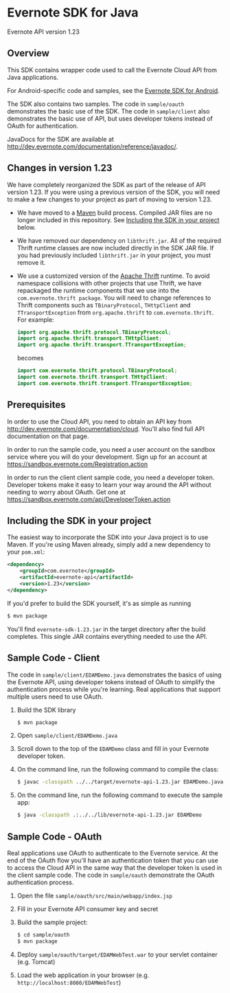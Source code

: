 Evernote SDK for Java
==========================================

Evernote API version 1.23


Overview
--------
This SDK contains wrapper code used to call the Evernote Cloud API from Java applications.

For Android-specific code and samples, see the [Evernote SDK for Android](http://www.github.com/evernote/evernote-sdk-android).

The SDK also contains two samples. The code in `sample/oauth` demonstrates the basic use of the SDK. The code in `sample/client` also demonstrates the basic use of API, but uses developer tokens instead of OAuth for authentication.

JavaDocs for the SDK are available at http://dev.evernote.com/documentation/reference/javadoc/.

Changes in version 1.23
-----------------------
We have completely reorganized the SDK as part of the release of API version 1.23. If you were using a previous version of the SDK, you will need to make a few changes to your project as part of moving to version 1.23.

* We have moved to a [Maven](http://maven.apache.org) build process. Compiled JAR files are no longer included in this repository. See [Including the SDK in your project](#including-the-sdk-in-your-project) below.

* We have removed our dependency on `libthrift.jar`. All of the required Thrift runtime classes are now included directly in the SDK JAR file. If you had previously included `libthrift.jar` in your project, you must remove it.

* We use a customized version of the [Apache Thrift](http://thrift.apache.org) runtime. To avoid namespace collisions with other projects that use Thrift, we have repackaged the runtime components that we use into the `com.evernote.thrift package`. You will need to change references to Thrift components such as `TBinaryProtocol`, `THttpClient` and `TTransportException` from `org.apache.thrift` to `com.evernote.thrift`. For example:

    ```java
    import org.apache.thrift.protocol.TBinaryProtocol;
    import org.apache.thrift.transport.THttpClient;
    import org.apache.thrift.transport.TTransportException;
    ```

    becomes

    ```java
    import com.evernote.thrift.protocol.TBinaryProtocol;
    import com.evernote.thrift.transport.THttpClient;
    import com.evernote.thrift.transport.TTransportException;
    ```

Prerequisites
-------------
In order to use the Cloud API, you need to obtain an API key from http://dev.evernote.com/documentation/cloud. You'll also find full API documentation on that page.

In order to run the sample code, you need a user account on the sandbox service where you will do your development. Sign up for an account at https://sandbox.evernote.com/Registration.action

In order to run the client client sample code, you need a developer token. Developer tokens make it easy to learn your way around the API without needing to worry about OAuth. Get one at https://sandbox.evernote.com/api/DeveloperToken.action

Including the SDK in your project
---------------------------------

The easiest way to incorporate the SDK into your Java project is to use Maven. If you're using Maven already, simply add a new dependency to your `pom.xml`:

```xml
<dependency>
    <groupId>com.evernote</groupId>
    <artifactId>evernote-api</artifactId>
    <version>1.23</version>
</dependency>
```

If you'd prefer to build the SDK yourself, it's as simple as running

```bash
$ mvn package
```

You'll find `evernote-sdk-1.23.jar` in the target directory after the build completes. This single JAR contains everything needed to use the API.

Sample Code - Client
------------------------
The code in `sample/client/EDAMDemo.java` demonstrates the basics of using the Evernote API, using developer tokens instead of OAuth to simplify the authentication process while you're learning. Real applications that support multiple users need to use OAuth.

1. Build the SDK library

    ```bash
    $ mvn package
    ```
1. Open `sample/client/EDAMDemo.java`
1. Scroll down to the top of the `EDAMDemo` class and fill in your Evernote developer token.
1. On the command line, run the following command to compile the class:

    ```bash
    $ javac -classpath ../../target/evernote-api-1.23.jar EDAMDemo.java
    ```

1. On the command line, run the following command to execute the sample app:

    ```bash
    $ java -classpath .:../../lib/evernote-api-1.23.jar EDAMDemo
    ````

Sample Code - OAuth
-----------------------
Real applications use OAuth to authenticate to the Evernote service. At the end of the OAuth flow you'll have an authentication token that you can use to access the Cloud API in the same way that the developer token is used in the client sample code. The code in `sample/oauth` demonstrate the OAuth authentication process.

1. Open the file `sample/oauth/src/main/webapp/index.jsp`
1. Fill in your Evernote API consumer key and secret
1. Build the sample project:

    ```bash
    $ cd sample/oauth
    $ mvn package
    ```

1. Deploy `sample/oauth/target/EDAMWebTest.war` to your servlet container (e.g. Tomcat)
1. Load the web application in your browser (e.g. `http://localhost:8080/EDAMWebTest`)
